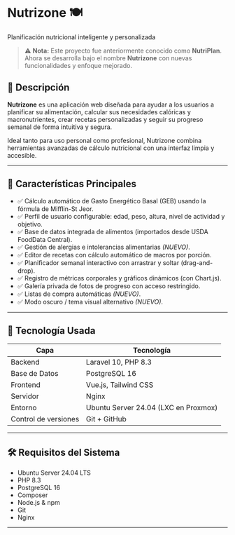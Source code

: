 # Nutrizone 🍽️

Planificación nutricional inteligente y personalizada

> ⚠️ **Nota:** Este proyecto fue anteriormente conocido como **NutriPlan**. Ahora se desarrolla bajo el nombre **Nutrizone** con nuevas funcionalidades y enfoque mejorado.

## 📌 Descripción

**Nutrizone** es una aplicación web diseñada para ayudar a los usuarios a planificar su alimentación, calcular sus necesidades calóricas y macronutrientes, crear recetas personalizadas y seguir su progreso semanal de forma intuitiva y segura.

Ideal tanto para uso personal como profesional, Nutrizone combina herramientas avanzadas de cálculo nutricional con una interfaz limpia y accesible.

---

## 🔧 Características Principales

- ✅ Cálculo automático de Gasto Energético Basal (GEB) usando la fórmula de Mifflin-St Jeor.
- ✅ Perfil de usuario configurable: edad, peso, altura, nivel de actividad y objetivo.
- ✅ Base de datos integrada de alimentos (importados desde USDA FoodData Central).
- ✅ Gestión de alergias e intolerancias alimentarias _(NUEVO)_.
- ✅ Editor de recetas con cálculo automático de macros por porción.
- ✅ Planificador semanal interactivo con arrastrar y soltar (drag-and-drop).
- ✅ Registro de métricas corporales y gráficos dinámicos (con Chart.js).
- ✅ Galería privada de fotos de progreso con acceso restringido.
- ✅ Listas de compra automáticas _(NUEVO)_.
- ✅ Modo oscuro / tema visual alternativo _(NUEVO)_.

---

## 🧰 Tecnología Usada

| Capa                 | Tecnología                           |
| -------------------- | ------------------------------------ |
| Backend              | Laravel 10, PHP 8.3                  |
| Base de Datos        | PostgreSQL 16                        |
| Frontend             | Vue.js, Tailwind CSS                 |
| Servidor             | Nginx                                |
| Entorno              | Ubuntu Server 24.04 (LXC en Proxmox) |
| Control de versiones | Git + GitHub                         |

---

## 🛠️ Requisitos del Sistema

- Ubuntu Server 24.04 LTS
- PHP 8.3
- PostgreSQL 16
- Composer
- Node.js & npm
- Git
- Nginx

---
